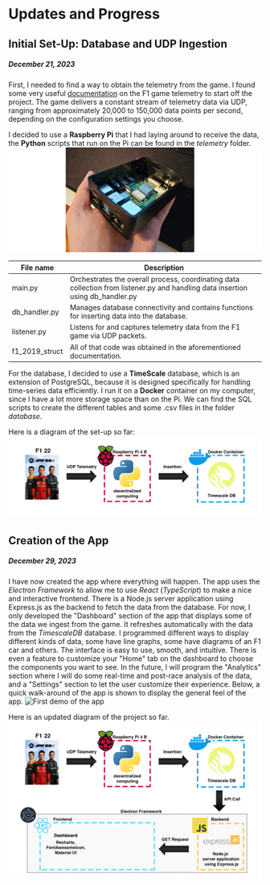 # Updates and Progress

## Initial Set-Up: Database and UDP Ingestion
##### _December 21, 2023_

First, I needed to find a way to obtain the telemetry from the game. I found some very useful [documentation](https://f1-2019-telemetry.readthedocs.io/en/latest/telemetry-specification.html) on the F1 game telemetry to start off the project. The game delivers a constant stream of telemetry data via UDP, ranging from approximately 20,000 to 150,000 data points per second, depending on the configuration settings you choose. 

I decided to use a **Raspberry Pi** that I had laying around to receive the data, the **Python** scripts that run on the Pi can be found in the *telemetry* folder.
![My Raspberry Pi](images/raspberry_pi.jpg)

| File name | Description |
| ------ | ------ |
| main.py | Orchestrates the overall process, coordinating data collection from listener.py and handling data insertion using db_handler.py |
| db_handler.py | Manages database connectivity and contains functions for inserting data into the database. |
| listener.py | Listens for and captures telemetry data from the F1 game via UDP packets. |
| f1_2019_struct | All of that code was obtained in the aforementioned documentation. |

For the database, I decided to use a **TimeScale** database, which is an extension of PostgreSQL, because it is designed specifically for handling time-series data efficiently. I run it on a **Docker** container on my computer, since I have a lot more storage space than on the Pi. We can find the SQL scripts to create the different tables and some .csv files in the folder *database*.

Here is a diagram of the set-up so far:
![Diagram of the architecture](images/diagram_1.jpg)

## Creation of the App
##### _December 29, 2023_
I have now created the app where everything will happen. The app uses the *Electron Framework* to allow me to use *React* (*TypeScript*) to make a nice and interactive frontend. There is a Node.js server application using Express.js as the backend to fetch the data from the database. For now, I only developed the "Dashboard" section of the app that displays some of the data we ingest from the game. It refreshes automatically with the data from the *TimescaleDB* database. I programmed different ways to display different kinds of data, some have line graphs, some have diagrams of an F1 car and others. The interface is easy to use, smooth, and intuitive. There is even a feature to customize your "Home" tab on the dashboard to choose the components you want to see. In the future, I will program the "Analytics" section where I will do some real-time and post-race analysis of the data, and a "Settings" section to let the user customize their experience. Below, a quick walk-around of the app is shown to display the general feel of the app.
<img src="/images/demo_1.gif" alt="First demo of the app" width="50" height="60" title="First demo of the app">

Here is an updated diagram of the project so far.
![Updated diagram of the architecture](images/diagram_2.jpg)
